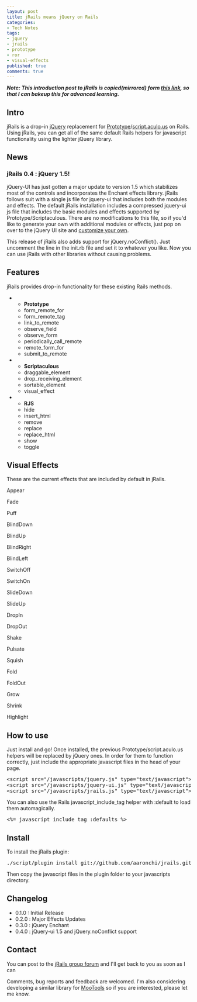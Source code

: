 ```yaml
---
layout: post
title: jRails means jQuery on Rails
categories:
- Tech Notes
tags:
- jquery
- jrails
- prototype
- ror
- visual-effects
published: true
comments: true
---
```

<p><em><strong>Note: This introduction post to jRails is copied(mirrored) form <a href="http://mirror.ozdiy.com/assets/b8/2f96a12bc919b37e09d303b86ea1b9_1251811910.html#install">this link</a>, so that I can bakeup this for advanced learning.</strong></em>
<div>
<h2>Intro</h2>
jRails is a drop-in <a href="http://jquery.com/">jQuery</a> replacement for <a href="http://www.prototypejs.org/">Prototype</a>/<a href="http://script.aculo.us/">script.aculo.us</a> on Rails.  		Using jRails, you can get all of the same default Rails helpers for javascript functionality using the lighter jQuery library.</div>
<a name="news"></a>
<div>
<h2>News</h2>
<h3>jRails 0.4 : jQuery 1.5!</h3>
jQuery-UI has just gotten a major update to version 1.5 which stabilizes most of the controls and incorporates the Enchant effects library. jRails follows suit with a single js file for jquery-ui that includes both the modules and effects. The default jRails installation includes a compressed jquery-ui js file that includes the basic modules and effects supported by Prototype/Scriptaculous. There are no modifications to this file, so if you'd like to generate your own with additional modules or effects, just pop on over to the jQuery UI site and <a href="http://ui.jquery.com/download_builder/">customize your own</a>.</div></p>

<p>This release of jRails also adds support for jQuery.noConflict(). Just uncomment the line in the init.rb file and set it to whatever you like. Now you can use jRails with other libraries without causing problems.
<a name="features"></a>
<div>
<h2>Features</h2>
jRails provides drop-in functionality for these existing Rails methods.
<ul>
	<li>
<ul>
	<li><strong>Prototype</strong></li>
	<li>form_remote_for</li>
	<li>form_remote_tag</li>
	<li>link_to_remote</li>
	<li>observe_field</li>
	<li>observe_form</li>
	<li>periodically_call_remote</li>
	<li>remote_form_for</li>
	<li>submit_to_remote</li>
</ul>
</li>
	<li>
<ul>
	<li><strong>Scriptaculous</strong></li>
	<li>draggable_element</li>
	<li>drop_receiving_element</li>
	<li>sortable_element</li>
	<li>visual_effect</li>
</ul>
</li>
	<li>
<ul>
	<li><strong>RJS</strong></li>
	<li>hide</li>
	<li>insert_html</li>
	<li>remove</li>
	<li>replace</li>
	<li>replace_html</li>
	<li>show</li>
	<li>toggle</li>
</ul>
</li>
</ul>
</div>
<a name="effects"></a>
<div>
<h2>Visual Effects</h2>
These are the current effects that are included by default in jRails.
<div>
<div style="display: block;" onclick="$(this).hide().appear()" /></div></div></p>

<p>Appear

<div>
<div style="display: block;" onclick="$(this).fade().pause(1500).appear()" /></div></p>

<p>Fade

<div>
<div style="display: block;" onclick="$(this).puff().pause(1500).appear()" /></div></p>

<p>Puff

<div>
<div onclick="$(this).blindDown()" /></div></p>

<p>BlindDown

<div>
<div onclick="$(this).blindUp().pause(1500).appear()" /></div></p>

<p>BlindUp

<div>
<div onclick="$(this).blindRight()" /></div></p>

<p>BlindRight

<div>
<div style="display: block;" onclick="$(this).blindLeft().pause(1500).appear()" /></div></p>

<p>BlindLeft

<div>
<div style="display: block;" onclick="$(this).switchOff().pause(1500).appear()" /></div></p>

<p>SwitchOff

<div>
<div style="display: block;" onclick="$(this).switchOn()" /></div></p>

<p>SwitchOn

<div>
<div onclick="$(this).slideDown()" /></div></p>

<p>SlideDown

<div>
<div style="display: block;" onclick="$(this).slideUp().pause(1500).appear()" /></div></p>

<p>SlideUp

<div>
<div onclick="$(this).dropIn()" /></div></p>

<p>DropIn

<div>
<div style="display: block;" onclick="$(this).dropOut().pause(1500).appear()" /></div></p>

<p>DropOut

<div>
<div onclick="$(this).shake()" /></div></p>

<p>Shake

<div>
<div style="opacity: 1;" onclick="$(this).pulsate()" /></div></p>

<p>Pulsate

<div>
<div style="display: block;" onclick="$(this).squish().pause(1500).appear()" /></div></p>

<p>Squish

<div>
<div style="display: block;" onclick="$(this).fold().pause(1500).appear()" /></div></p>

<p>Fold

<div>
<div onclick="$(this).foldOut()" /></div></p>

<p>FoldOut

<div>
<div style="display: block;" onclick="$(this).grow()" /></div></p>

<p>Grow

<div>
<div style="display: block;" onclick="$(this).shrink().pause(1500).appear()" /></div></p>

<p>Shrink

<div>
<div onclick="$(this).highlight()" /></div></p>

<p>Highlight


<a name="howto"></a>
<h2>How to use</h2>
Just install and go!  		Once installed, the previous Prototype/script.aculo.us helpers will be replaced by jQuery ones.  		In order for them to function correctly, just include the appropriate javascript files in the head of your page.
<div>
<pre>&lt;script src="/javascripts/jquery.js" type="text/javascript"&gt;&lt;/script&gt;
&lt;script src="/javascripts/jquery-ui.js" type="text/javascript"&gt;&lt;/script&gt;
&lt;script src="/javascripts/jrails.js" type="text/javascript"&gt;&lt;/script&gt;</pre>
</div>
You can also use the Rails javascript_include_tag helper with :default to load them automagically.
<div>
<pre>&lt;%= javascript_include_tag :defaults %&gt;</pre>
</div>
<a name="installation"></a>
<div>
<h2>Install</h2>
To install the jRails plugin:
<div>
<pre>./script/plugin install git://github.com/aaronchi/jrails.git</pre>
</div>
Then copy the javascript files in the plugin folder to your javascripts directory.</div>
<a name="changelog"></a>
<div>
<h2>Changelog</h2>
<ul>
	<li><label>0.1.0 </label>: Initial Release</li>
	<li><label>0.2.0 </label>: Major Effects Updates</li>
	<li><label>0.3.0 </label>: jQuery Enchant</li>
	<li><label>0.4.0 </label>: jQuery-ui 1.5 and jQuery.noConflict support</li>
</ul>
</div>
<a name="contact"></a>
<div>
<h2>Contact</h2>
You can post to the <a href="http://groups.google.com/group/jrails">jRails group forum</a> and I'll get back to you as soon as I can</div></p>

<p>Comments, bug reports and feedback are welcomed.  		I'm also considering developing a similar library for <a href="http://mootools.net/">MooTools</a> so if you are interested, please let me know.</p>
